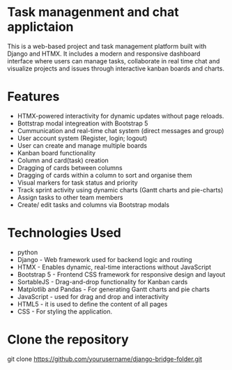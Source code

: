 # Task managenment and chat applictaion
This is a web-based project and task management platform built with Django and HTMX. It includes a modern and responsive dashboard interface
where users can manage tasks, collaborate in real time chat and visualize projects and issues through interactive kanban boards and charts.


# Features
* HTMX-powered interactivity for dynamic updates without page reloads.
* Bottstrap modal integreation with Bootstrap 5
* Cummunication and real-time chat system (direct messages and group)
* User account system (Register, login; logout)
* User can create and manage multiple boards
* Kanban board functionality
* Column and card(task) creation
* Dragging of cards between columns
* Dragging of cards within a column to sort and organise them
* Visual markers for task status and priority
* Track sprint activity using dynamic charts (Gantt charts and pie-charts)
* Assign tasks to other team members
* Create/ edit tasks and columns via Bootstrap modals


# Technologies Used
* python
* Django - Web framework used for backend logic and routing
* HTMX - Enables dynamic, real-time interactions without JavaScript
* Bootstrap 5 - Frontend CSS framework for responsive design and layout
* SortableJS - Drag-and-drop functionality for Kanban cards
* Matplotlib and Pandas -  For generating Gantt charts and pie charts
* JavaScript - used for drag and drop and interactivity
* HTML5 - it is used to define the content of all pages
* CSS - For styling the application.
 
# Clone the repository
git clone https://github.com/yourusername/django-bridge-folder.git
